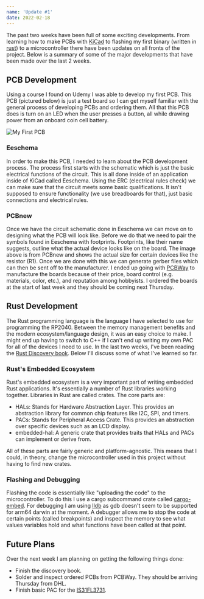 ```yaml
---
name: 'Update #1'
date: 2022-02-18
---
```


<script>
    import Log from '../../../components/Log.svelte'
</script>

<Log name={name} rawDate={date}>

The past two weeks have been full of some exciting developments. From learning how to make PCBs with [KiCad](https://www.kicad.org/) to flashing my first binary (written in [rust](https://www.rust-lang.org/)) to a microcontroller there have been updates on all fronts of the project. Below is a summary of some of the major developments that have been made over the last 2 weeks.

## PCB Development

Using a course I found on Udemy I was able to develop my first PCB. This PCB (pictured below) is just a test board so I can get myself familiar with the general process of developing PCBs and ordering them. All that this PCB does is turn on an LED when the user presses a button, all while drawing power from an onboard coin cell battery.

![My First PCB](/images/first-pcb.png)

### Eeschema

In order to make this PCB, I needed to learn about the PCB development process. The process first starts with the schematic which is just the basic electrical functions of the circuit. This is all done inside of an application inside of KiCad called Eeschema. Using the ERC (electrical rules check) we can make sure that the circuit meets some basic qualifications. It isn't supposed to ensure functionality (we use breadboards for that), just basic connections and electrical rules.

### PCBnew

Once we have the circuit schematic done in Eeschema we can move on to designing what the PCB will look like. Before we do that we need to pair the symbols found in Eeschema with footprints. Footprints, like their name suggests, outline what the actual device looks like on the board. The image above is from PCBnew and shows the actual size for certain devices like the resistor (R1). Once we are done with this we can generate gerber files which can then be sent off to the manufacturer. I ended up going with [PCBWay](https://www.pcbway.com/) to manufacture the boards because of their price, board control (e.g. materials, color, etc.), and reputation among hobbyists. I ordered the boards at the start of last week and they should be coming next Thursday.

## Rust Development

The Rust programming language is the language I have selected to use for programming the RP2040. Between the memory management benefits and the modern ecosystem/language design, it was an easy choice to make. I might end up having to switch to C++ if I can't end up writing my own PAC for all of the devices I need to use. In the last two weeks, I've been reading the [Rust Discovery book](https://docs.rust-embedded.org/discovery/microbit/). Below I'll discuss some of what I've learned so far.

### Rust's Embedded Ecosystem

Rust's embedded ecosystem is a very important part of writing embedded Rust applications. It's essentially a number of Rust libraries working together. Libraries in Rust are called crates. The core parts are:

- HALs: Stands for Hardware Abstraction Layer. This provides an abstraction library for common chip features like I2C, SPI, and timers.
- PACs: Stands for Peripheral Access Crate. This provides an abstraction over specific devices such as an LCD display.
- embedded-hal: A generic crate that provides traits that HALs and PACs can implement or derive from.

All of these parts are fairly generic and platform-agnostic. This means that I could, in theory, change the microcontroller used in this project without having to find new crates.

### Flashing and Debugging

Flashing the code is essentially like "uploading the code" to the microcontroller. To do this I use a cargo subcommand crate called [cargo-embed](https://crates.io/crates/cargo-embed). For debugging I am using [lldb](https://lldb.llvm.org/) as gdb doesn't seem to be supported for arm64 darwin at the moment. A debugger allows me to stop the code at certain points (called breakpoints) and inspect the memory to see what values variables hold and what functions have been called at that point.

## Future Plans

Over the next week I am planning on getting the following things done:

- Finish the discovery book.
- Solder and inspect ordered PCBs from PCBWay. They should be arriving Thursday from DHL.
- Finish basic PAC for the [IS31FL3731](https://www.lumissil.com/assets/pdf/core/IS31FL3731_DS.pdf).

</Log>
